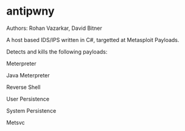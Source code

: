 antipwny
========
Authors: Rohan Vazarkar, David Bitner

A host based IDS/IPS written in C#, targetted at Metasploit Payloads.

Detects and kills the following payloads:

Meterpreter

Java Meterpreter

Reverse Shell

User Persistence

System Persistence

Metsvc
